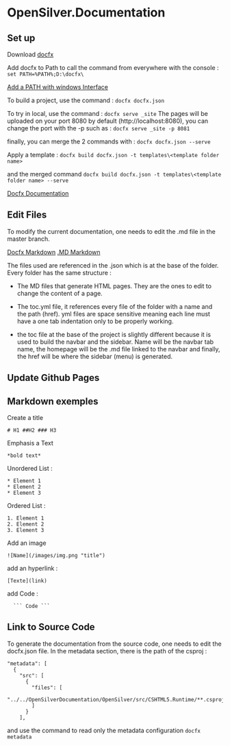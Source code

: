 # OpenSilver.Documentation

## Set up
Download [docfx](https://github.com/dotnet/docfx/releases)

Add docfx to Path to call the command from everywhere with the console :
 `set PATH=%PATH%;D:\docfx\`

[Add a PATH with windows Interface](https://www.computerhope.com/issues/ch000549.htm#:~:text=In%20the%20Advanced%20section%2C%20click,want%20the%20computer%20to%20access.)

To build a project, use the command :
`docfx docfx.json`

To try in local, use the command :
`docfx serve _site`
The pages will be uploaded on your port 8080 by default (http://localhost:8080), you can change the port with the -p such as :
`docfx serve _site -p 8081`

finally, you can merge the 2 commands with :
`docfx docfx.json --serve`

Apply a template :
`docfx build docfx.json -t templates\<template folder name>`

and the merged command
`docfx build docfx.json -t templates\<template folder name> --serve`

[Docfx Documentation](https://dotnet.github.io/docfx/tutorial/walkthrough/walkthrough_create_a_docfx_project.html)


## Edit Files
To modify the current documentation, one needs to edit the .md file in the master branch.

[Docfx Markdown](https://daringfireball.net/projects/markdown/basics)
[.MD Markdown](https://markdownmonster.west-wind.com/docs/_53e0pnhea.htm)

The files used are referenced in the .json which is at the base of the folder. Every folder has the same structure :

* The MD files that generate HTML pages. They are the ones to edit to change the content of a page.

* The toc.yml file, it references every file of the folder with a name and the path (href). yml files are space sensitive meaning each line must have a one tab indentation only to be properly working.

* the toc file at the base of the project is slightly different because it is used to build the navbar and the sidebar. Name will be the navbar tab name, the homepage will be the .md file linked to the navbar and finally, the href will be where the sidebar (menu) is generated.


## Update Github Pages

## Markdown exemples
Create a title
```
# H1 ##H2 ### H3
```

Emphasis a Text
```
*bold text*
```

Unordered List :
```
* Element 1
* Element 2
* Element 3
```

Ordered List :
```
1. Element 1
2. Element 2
3. Element 3
```

Add an image
```
![Name](/images/img.png "title")
```

add an hyperlink :
```
[Texte](link)
```

add Code :
```
  ``` Code ```  
```

## Link to Source Code
To generate the documentation from the source code, one needs to edit the docfx.json file. In the metadata section, there is the path of the csproj :
```
"metadata": [
  {
    "src": [
      {
        "files": [
          "../../OpenSilverDocumentation/OpenSilver/src/CSHTML5.Runtime/**.csproj"
        ]
      }
    ],
```

and use the command to read only the metadata configuration
`docfx metadata`
